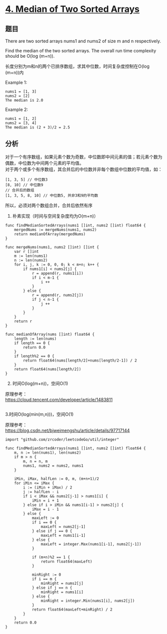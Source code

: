 # [4. Median of Two Sorted Arrays](https://leetcode.com/problems/median-of-two-sorted-arrays/)

## 题目
There are two sorted arrays nums1 and nums2 of size m and n respectively.

Find the median of the two sorted arrays. The overall run time complexity should be O(log (m+n)).

长度分别为m和n的两个已排序数组，求其中位数，时间复杂度控制在O(log (m+n))内

Example 1:
```
nums1 = [1, 3]
nums2 = [2]
The median is 2.0
```
Example 2:
```
nums1 = [1, 2]
nums2 = [3, 4]
The median is (2 + 3)/2 = 2.5
```
## 分析
对于一个有序数组，如果元素个数为奇数，中位数即中间元素的值；若元素个数为偶数，中位数为中间两个元素的平均值。<br>
对于两个或多个有序数组，其合并后的中位数并非每个数组中位数的平均值，如：
```
[1, 3, 5] // 中位数3
[8, 10] // 中位数9
// 合并后的数组
[1, 3, 5, 8, 10] // 中位数5, 并非3和9的平均数
```
所以，必须对两个数组合并，合并后依然有序<br>

1. 朴素实现（时间与空间复杂度均为O(m+n)）<br>

```
func findMedianSortedArrays(nums1 []int, nums2 []int) float64 {
	mergedNums := mergeNums(nums1, nums2)
	return medianOfArray(mergedNums)
}

func mergeNums(nums1, nums2 []int) []int {
	var r []int
	m := len(nums1)
	n := len(nums2)
	for i, j, k := 0, 0, 0; k < m+n; k++ {
		if nums1[i] < nums2[j] {
			r = append(r, nums1[i])
			if i < m-1 {
				i ++
			}
		} else {
			r = append(r, nums2[j])
			if j < n-1 {
				j ++
			}
		}
	}
	return r
}

func medianOfArray(nums []int) float64 {
	length := len(nums)
	if length == 0 {
		return 0.0
	}
	if length%2 == 0 {
		return float64(nums[length/2]+nums[length/2-1]) / 2
	}
	return float64(nums[length/2])
}
```

2. 时间O(log(m+n))，空间O(1)<br>

原理参考：<br>
https://cloud.tencent.com/developer/article/1483811<br>

```
```

3.时间O(log(min(m,n)))，空间O(1)<br>

原理参考：<br>
https://blog.csdn.net/bjweimengshu/article/details/97717144<br>

```
import "github.com/zrcoder/leetcodeGo/util/integer"

func findMedianSortedArrays(nums1 []int, nums2 []int) float64 {
	m, n := len(nums1), len(nums2)
	if m > n {
		m, n = n, m
		nums1, nums2 = nums2, nums1
	}

	iMin, iMax, halfLen := 0, m, (m+n+1)/2
	for iMin <= iMax {
		i := (iMin + iMax) / 2
		j := halfLen - i
		if i < iMax && nums2[j-1] > nums1[i] {
			iMin = i + 1
		} else if i > iMin && nums1[i-1] > nums2[j] {
			iMax = i - 1
		} else {
			maxLeft := 0
			if i == 0 {
				maxLeft = nums2[j-1]
			} else if j == 0 {
				maxLeft = nums1[i-1]
			} else {
				maxLeft = integer.Max(nums1[i-1], nums2[j-1])
			}

			if (m+n)%2 == 1 {
				return float64(maxLeft)
			}

			minRight := 0
			if i == m {
				minRight = nums2[j]
			} else if j == n {
				minRight = nums1[i]
			} else {
				minRight = integer.Min(nums1[i], nums2[j])
			}
			return float64(maxLeft+minRight) / 2
		}
	}
	return 0.0
}
```
